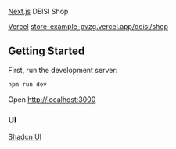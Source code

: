 [Next.js](https://nextjs.org)  DEISI Shop

[Vercel](https://store-example-pvzg.vercel.app/deisi/shop)
[store-example-pvzg.vercel.app/deisi/shop](https://store-example-pvzg.vercel.app/deisi/shop)


## Getting Started

First, run the development server:

```bash
npm run dev
```

Open [http://localhost:3000](http://localhost:3000)

### UI

[Shadcn UI](https://ui.shadcn.com/)

